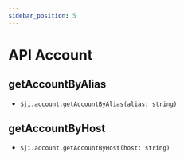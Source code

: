 ```yaml
---
sidebar_position: 5
---
```

# API Account

## getAccountByAlias
- `$ji.account.getAccountByAlias(alias: string)`
## getAccountByHost
- `$ji.account.getAccountByHost(host: string)`
